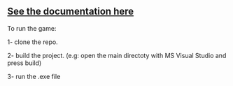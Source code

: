 ## [See the documentation here](https://github.com/AsserElfeki/SpaceInvaders-game_cpp/blob/main/Project/pesentation.pdf)

To run the game:

1- clone the repo.

2- build the project. (e.g: open the main directoty with MS Visual Studio and press build)

3- run the .exe file
